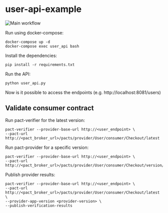 # user-api-example

![Main workflow](https://github.com/LindomarReitz/user-api-example/workflows/Main%20workflow/badge.svg)

Run using docker-compose:

```
docker-compose up -d
docker-compose exec user_api bash
```

Install the dependencies:

```
pip install -r requirements.txt
```

Run the API:

```
python user_api.py
```

Now is it possible to access the endpoints (e.g. http://localhost:8081/users)

## Validate consumer contract

Run pact-verifier for the latest version:

```
pact-verifier --provider-base-url http://<user_endpoint> \
--pact-url http://<pact_broker_url>/pacts/provider/User/consumer/Checkout/latest
```

Run pact-provider for a specific version:

```
pact-verifier --provider-base-url http://<user_endpoint> \
--pact-url http://<pact_broker_url>/pacts/provider/User/consumer/Checkout/version/<version>
```

Publish provider results:

```
pact-verifier --provider-base-url http://<user_endpoint> \
--pact-url http://<pact_broker_url>/pacts/provider/User/consumer/Checkout/latest \
--provider-app-version <provider-version> \
--publish-verification-results
```


